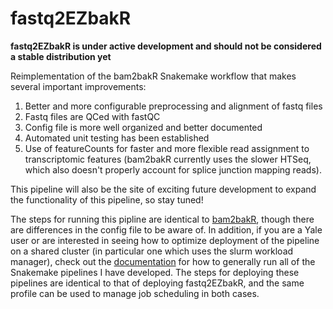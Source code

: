 # fastq2EZbakR

**fastq2EZbakR is under active development and should not be considered a stable distribution yet**

Reimplementation of the bam2bakR Snakemake workflow that makes several important improvements:

1. Better and more configurable preprocessing and alignment of fastq files
2. Fastq files are QCed with fastQC
3. Config file is more well organized and better documented
4. Automated unit testing has been established
5. Use of featureCounts for faster and more flexible read assignment to transcriptomic features (bam2bakR currently uses the slower HTSeq, which also doesn't properly account for splice junction mapping reads).

This pipeline will also be the site of exciting future development to expand the functionality of this pipeline, so stay tuned!

The steps for running this pipline are identical to [bam2bakR](https://tl-snakemake.readthedocs.io/en/latest/), though there are differences in the config file to be aware of. In addition, if you are a Yale user or are interested in seeing how to optimize deployment of the pipeline on a shared cluster (in particular one which uses the slurm workload manager), check out the [documentation](https://pipelinedocs.readthedocs.io/en/latest/simon/) for how to generally run all of the Snakemake pipelines I have developed. The steps for deploying these pipelines are identical to that of deploying fastq2EZbakR, and the same profile can be used to manage job scheduling in both cases.
